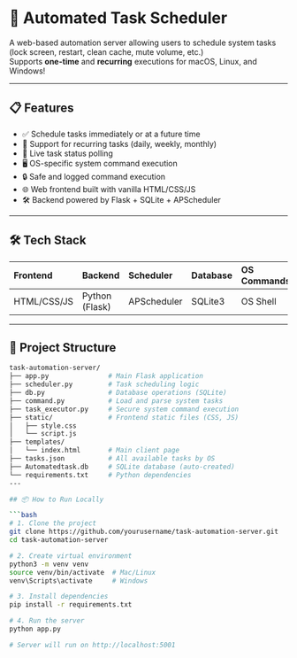 # 🚀 Automated Task Scheduler

A web-based automation server allowing users to schedule system tasks (lock screen, restart, clean cache, mute volume, etc.)  
Supports **one-time** and **recurring** executions for macOS, Linux, and Windows!

---

## 📋 Features

- ✅ Schedule tasks immediately or at a future time
- 🔁 Support for recurring tasks (daily, weekly, monthly)
- 📡 Live task status polling
- 🖥️ OS-specific system command execution
- 🔒 Safe and logged command execution
- 🌐 Web frontend built with vanilla HTML/CSS/JS
- 🛠️ Backend powered by Flask + SQLite + APScheduler

---

## 🛠️ Tech Stack

| Frontend | Backend | Scheduler | Database | OS Commands |
|:---|:---|:---|:---|:---|
| HTML/CSS/JS | Python (Flask) | APScheduler | SQLite3 | OS Shell |

---

## 🚀 Project Structure

```bash
task-automation-server/
├── app.py               # Main Flask application
├── scheduler.py         # Task scheduling logic
├── db.py                # Database operations (SQLite)
├── command.py           # Load and parse system tasks
├── task_executor.py     # Secure system command execution
├── static/              # Frontend static files (CSS, JS)
│   ├── style.css
│   └── script.js
├── templates/
│   └── index.html       # Main client page
├── tasks.json           # All available tasks by OS
├── Automatedtask.db     # SQLite database (auto-created)
└── requirements.txt     # Python dependencies
---

## 📦 How to Run Locally

```bash
# 1. Clone the project
git clone https://github.com/yourusername/task-automation-server.git
cd task-automation-server

# 2. Create virtual environment
python3 -m venv venv
source venv/bin/activate  # Mac/Linux
venv\Scripts\activate     # Windows

# 3. Install dependencies
pip install -r requirements.txt

# 4. Run the server
python app.py

# Server will run on http://localhost:5001
